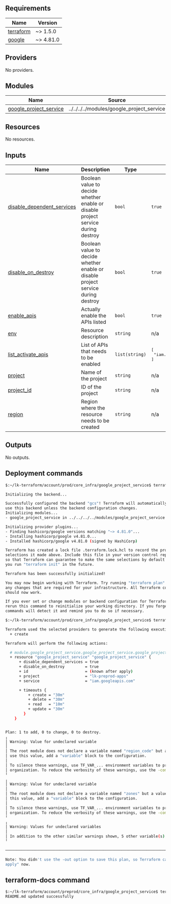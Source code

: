 <!-- BEGIN_TF_DOCS -->
## Requirements

| Name | Version |
|------|---------|
| <a name="requirement_terraform"></a> [terraform](#requirement\_terraform) | ~> 1.5.0 |
| <a name="requirement_google"></a> [google](#requirement\_google) | ~> 4.81.0 |

## Providers

No providers.

## Modules

| Name | Source | Version |
|------|--------|---------|
| <a name="module_google_project_service"></a> [google\_project\_service](#module\_google\_project\_service) | ../../../../modules/google_project_service | n/a |

## Resources

No resources.

## Inputs

| Name | Description | Type | Default | Required |
|------|-------------|------|---------|:--------:|
| <a name="input_disable_dependent_services"></a> [disable\_dependent\_services](#input\_disable\_dependent\_services) | Boolean value to decide whether enable or disable project service during destroy | `bool` | `true` | no |
| <a name="input_disable_on_destroy"></a> [disable\_on\_destroy](#input\_disable\_on\_destroy) | Boolean value to decide whether enable or disable project service during destroy | `bool` | `true` | no |
| <a name="input_enable_apis"></a> [enable\_apis](#input\_enable\_apis) | Actually enable the APIs listed | `bool` | `true` | no |
| <a name="input_env"></a> [env](#input\_env) | Resource description | `string` | n/a | yes |
| <a name="input_list_activate_apis"></a> [list\_activate\_apis](#input\_list\_activate\_apis) | List of APIs that needs to be enabled | `list(string)` | <pre>[<br>  "iam.googleapis.com"<br>]</pre> | no |
| <a name="input_project"></a> [project](#input\_project) | Name of the project | `string` | n/a | yes |
| <a name="input_project_id"></a> [project\_id](#input\_project\_id) | ID of the project | `string` | n/a | yes |
| <a name="input_region"></a> [region](#input\_region) | Region where the resource needs to be created | `string` | n/a | yes |

## Outputs

No outputs.
<!-- END_TF_DOCS -->

## Deployment commands

```bash
$:~/lk-terraform/account/prod/core_infra/google_project_service$ terraform init

Initializing the backend...

Successfully configured the backend "gcs"! Terraform will automatically
use this backend unless the backend configuration changes.
Initializing modules...
- google_project_service in ../../../../modules/google_project_service

Initializing provider plugins...
- Finding hashicorp/google versions matching "~> 4.81.0"...
- Installing hashicorp/google v4.81.0...
- Installed hashicorp/google v4.81.0 (signed by HashiCorp)

Terraform has created a lock file .terraform.lock.hcl to record the provider
selections it made above. Include this file in your version control repository
so that Terraform can guarantee to make the same selections by default when
you run "terraform init" in the future.

Terraform has been successfully initialized!

You may now begin working with Terraform. Try running "terraform plan" to see
any changes that are required for your infrastructure. All Terraform commands
should now work.

If you ever set or change modules or backend configuration for Terraform,
rerun this command to reinitialize your working directory. If you forget, other
commands will detect it and remind you to do so if necessary.
```

```bash
$:~/lk-terraform/account/prod/core_infra/google_project_service$ terraform plan -var-file=../../../tfvars/prod.tfvars

Terraform used the selected providers to generate the following execution plan. Resource actions are indicated with the following symbols:
  + create

Terraform will perform the following actions:

  # module.google_project_service.google_project_service.google_project_service["iam.googleapis.com"] will be created
  + resource "google_project_service" "google_project_service" {
      + disable_dependent_services = true
      + disable_on_destroy         = true
      + id                         = (known after apply)
      + project                    = "lk-preprod-apps"
      + service                    = "iam.googleapis.com"

      + timeouts {
          + create = "30m"
          + delete = "30m"
          + read   = "10m"
          + update = "30m"
        }
    }


Plan: 1 to add, 0 to change, 0 to destroy.
╷
│ Warning: Value for undeclared variable
│ 
│ The root module does not declare a variable named "region_code" but a value was found in file "../../../tfvars/prod.tfvars". If you meant to
│ use this value, add a "variable" block to the configuration.
│ 
│ To silence these warnings, use TF_VAR_... environment variables to provide certain "global" settings to all configurations in your
│ organization. To reduce the verbosity of these warnings, use the -compact-warnings option.
╵
╷
│ Warning: Value for undeclared variable
│ 
│ The root module does not declare a variable named "zones" but a value was found in file "../../../tfvars/prod.tfvars". If you meant to use
│ this value, add a "variable" block to the configuration.
│ 
│ To silence these warnings, use TF_VAR_... environment variables to provide certain "global" settings to all configurations in your
│ organization. To reduce the verbosity of these warnings, use the -compact-warnings option.
╵
╷
│ Warning: Values for undeclared variables
│ 
│ In addition to the other similar warnings shown, 5 other variable(s) defined without being declared.
╵

─────────────────────────────────────────────────────────────────────────────────────────────────────────────────────────────────────────────

Note: You didn't use the -out option to save this plan, so Terraform can't guarantee to take exactly these actions if you run "terraform
apply" now.
```

## terraform-docs command

```bash
$:~/lk-terraform/account/preprod/core_infra/google_project_service$ terraform-docs markdown table --output-file README.md --output-mode inject .
README.md updated successfully
```